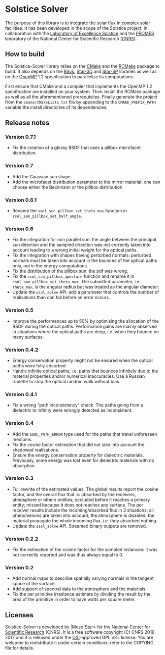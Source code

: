 # Solstice Solver

The purpose of this library is to integrate the solar flux in complex solar
facilities. It has been developed in the scope of the Solstice project, in
collaboration with the
[Laboratory of Excellence Solstice](http://www.labex-solstice.fr) and the
[PROMES](http://www.promes.cnrs.fr/index.php?page=home-en) laboratory of the
National Center for Scientific Research ([CNRS](http://www.cnrs.fr/index.php)).

## How to build

The Solstice-Solver library relies on the [CMake](http://www.cmake.org) and the
[RCMake](https://gitlab.com/vaplv/rcmake/) package to build.
It also depends on the
[RSys](https://gitlab.com/vaplv/rsys/),
[Star-3D](https://gitlab.com/meso-star/star-3d/) and
[Star-SP](https://gitlab.com/meso-star/star-sp/) libraries as well as on the
[OpenMP](http://www.openmp.org) 1.2 specification to parallelize its
computations.

First ensure that CMake and a compiler that implements the OpenMP 1.2
specification are installed on your system. Then install the RCMake package as
well as all the aforementioned prerequisites. Finally generate the project from
the `cmake/CMakeLists.txt` file by appending to the `CMAKE_PREFIX_PATH`
variable the install directories of its dependencies.

## Release notes

### Version 0.7.1

- Fix the creation of a glossy BSDF that uses a pillbox microfacet
  distribution.

### Version 0.7

- Add the Gaussian sun shape.
- Add the microfacet distribution parameter to the mirror material: one can
  choose either the Beckmann or the pillbox distribution.

### Version 0.6.1

- Rename the `ssol_sun_pillbox_set_theta_max` function in
  `ssol_sun_pillbox_set_half_angle`.

### Version 0.6

- Fix the integration for non parallel sun: the angle between the principal sun
  direction and the sampled direction was not correctly taken into account
  leading to a wrong initial weight for the optical paths.
- Fix the integration with shapes having perturbed normals: perturbed normals
  must be taken into account in the bounces of the optical paths only, not in
  the energy computations.
- Fix the distribution of the pillbox sun: the pdf was wrong.
- Fix the `ssol_sun_pillbox_aperture` function and rename it in
  `ssol_sun_pillbox_set_theta_max`. The submitted parameter, i.e. `theta_max`,
  is the angular radius but was treated as the angular diameter.
- Update the `ssol_solve` API: add a parameter that controls the number of
  realisations than can fail before an error occurs.

### Version 0.5

- Improve the performances up to 50% by optimising the allocation of the BSDF
  during the optical paths. Performance gains are mainly observed in situations
  where the optical paths are deep, i.e. when they bounce on many surfaces.

### Version 0.4.2

- Energy conservation property might not be ensured when the optical paths were
  fully absorbed.
- Handle infinite optical paths, i.e. paths that bounces infinitely due to the
  material properties and/or numerical inaccuracies. Use a Russian roulette to
  stop the optical random walk without bias.

### Version 0.4.1

- Fix a wrong "path inconsistency" check. The paths going from a dielectric to
  infinity were wrongly detected as inconsistent.

### Version 0.4

- Add the `SSOL_PATH_ERROR` type used for the paths that travel unforeseen
  mediums.
- Fix the cosine factor estimation that did not take into account the
  shadowed realisations.
- Ensure the energy conservation property for dielectric materials. Previously,
  some energy was lost even for dielectric materials with no absorption.

### Version 0.3

- Full rewrite of the estimated values. The global results report the cosine
  factor, and the overall flux that is: absorbed by the receivers, atmosphere
  or others entities; occluded before it reaches a primary entity; missed
  because it does not reaches any surface. The per receiver results include the
  incoming/absorbed flux in 3 situations: all phenomenons are taken into
  account; the atmosphere is disabled; the material propagate the whole
  incoming flux, i.e. they absorbed nothing.
- Update the `ssol_solve` API. Streamed binary outputs are removed.

### Version 0.2.2

- Fix the estimation of the cosine factor for the  sampled instances: it was
  not correctly reported and was thus always equal to 0.

### Version 0.2

- Add normal maps to describe spatially varying normals in the tangent space of
  the surface.
- Add support of spectral data to the atmosphere and the materials.
- Fix the per primitive irradiance estimate by dividing the result by the area
  of the primitive in order to have watts per square meter.

## Licenses

Solstice-Solver is developed by [|Meso|Star>](http://www.meso-star.com) for the
[National Center for Scientific Research](http://www.cnrs.fr/index.php) (CNRS).
It is a free software copyright (C) CNRS 2016-2017 and it is released under the
[OSI](http://opensource.org)-approved GPL v3+ license. You are welcome to
redistribute it under certain conditions; refer to the COPYING file for
details.

